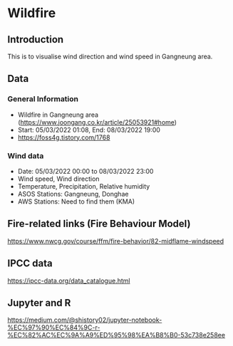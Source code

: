 # Wildfire

## Introduction
This is to visualise wind direction and wind speed in Gangneung area.

## Data
### General Information
* Wildfire in Gangneung area (https://www.joongang.co.kr/article/25053921#home)
* Start: 05/03/2022 01:08, End: 08/03/2022 19:00
* https://foss4g.tistory.com/1768

### Wind data
* Date: 05/03/2022 00:00 to 08/03/2022 23:00
* Wind speed, Wind direction
* Temperature, Precipitation, Relative humidity
* ASOS Stations: Gangneung, Donghae
* AWS Stations: Need to find them (KMA)

## Fire-related links (Fire Behaviour Model)
https://www.nwcg.gov/course/ffm/fire-behavior/82-midflame-windspeed

## IPCC data
https://ipcc-data.org/data_catalogue.html

## Jupyter and R
https://medium.com/@shistory02/jupyter-notebook-%EC%97%90%EC%84%9C-r-%EC%82%AC%EC%9A%A9%ED%95%98%EA%B8%B0-53c738e258ee
